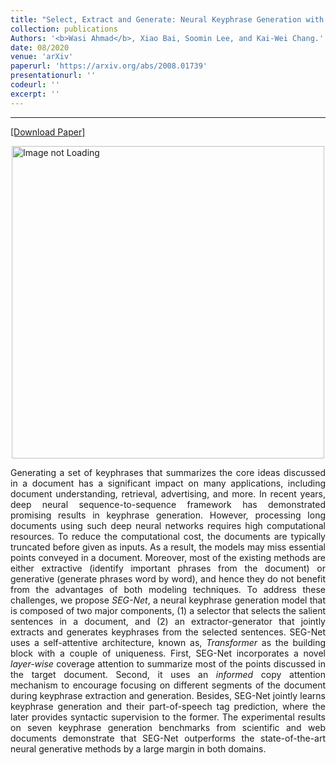 ```yaml
---
title: "Select, Extract and Generate: Neural Keyphrase Generation with Syntactic Guidance"
collection: publications
Authors: '<b>Wasi Ahmad</b>, Xiao Bai, Soomin Lee, and Kai-Wei Chang.'
date: 08/2020
venue: 'arXiv'
paperurl: 'https://arxiv.org/abs/2008.01739'
presentationurl: ''
codeurl: ''
excerpt: ''
---
```

---
<a href='https://arxiv.org/pdf/2008.01739.pdf' target="_blank">[Download Paper]</a>
<div style='display: flex; justify-content: center;'><img src='https://wasiahmad.github.io/files/publications/2020/seg_net.png' 
alt='Image not Loading' style='height:500px;' align='middle'></div>

<p align="justify">
Generating a set of keyphrases that summarizes the core ideas discussed in a document has a significant impact on many applications, including document 
understanding, retrieval, advertising, and more. In recent years, deep neural sequence-to-sequence framework has demonstrated promising results in keyphrase 
generation. However, processing long documents using such deep neural networks requires high computational resources. To reduce the computational cost, the 
documents are typically truncated before given as inputs. As a result, the models may miss essential points conveyed in a document. Moreover, most of the 
existing methods are either extractive (identify important phrases from the document) or generative (generate phrases word by word), and hence they do not 
benefit from the advantages of both modeling techniques. To address these challenges, we propose <i>SEG-Net</i>, a neural keyphrase generation model that is 
composed of two major components, (1) a selector that selects the salient sentences in a document, and (2) an extractor-generator that jointly extracts and 
generates keyphrases from the selected sentences. SEG-Net uses a self-attentive architecture, known as, <i>Transformer</i> as the building block with a couple 
of uniqueness. First, SEG-Net incorporates a novel <i>layer-wise</i> coverage attention to summarize most of the points discussed in the target document. 
Second, it uses an <i>informed</i> copy attention mechanism to encourage focusing on different segments of the document during keyphrase extraction and generation. 
Besides, SEG-Net jointly learns keyphrase generation and their part-of-speech tag prediction, where the later provides syntactic supervision to the former. 
The experimental results on seven keyphrase generation benchmarks from scientific and web documents demonstrate that SEG-Net outperforms the state-of-the-art 
neural generative methods by a large margin in both domains.
</p>

